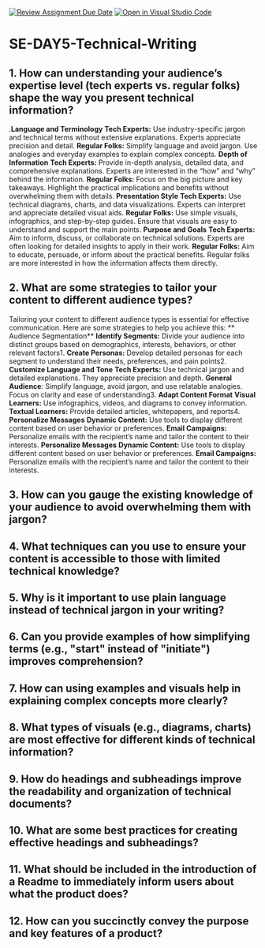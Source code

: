 [![Review Assignment Due Date](https://classroom.github.com/assets/deadline-readme-button-22041afd0340ce965d47ae6ef1cefeee28c7c493a6346c4f15d667ab976d596c.svg)](https://classroom.github.com/a/zsAR-pyY)
[![Open in Visual Studio Code](https://classroom.github.com/assets/open-in-vscode-2e0aaae1b6195c2367325f4f02e2d04e9abb55f0b24a779b69b11b9e10269abc.svg)](https://classroom.github.com/online_ide?assignment_repo_id=15695336&assignment_repo_type=AssignmentRepo)
# SE-DAY5-Technical-Writing
## 1. How can understanding your audience’s expertise level (tech experts vs. regular folks) shape the way you present technical information?
.**Language and Terminology**
**Tech Experts:** Use industry-specific jargon and technical terms without extensive explanations. Experts appreciate precision and detail.
**Regular Folks:** Simplify language and avoid jargon. Use analogies and everyday examples to explain complex concepts.
 **Depth of Information**
**Tech Experts:** Provide in-depth analysis, detailed data, and comprehensive explanations. Experts are interested in the “how” and “why” behind the information.
**Regular Folks:** Focus on the big picture and key takeaways. Highlight the practical implications and benefits without overwhelming them with details.
 **Presentation Style**
**Tech Experts:** Use technical diagrams, charts, and data visualizations. Experts can interpret and appreciate detailed visual aids.
**Regular Folks:** Use simple visuals, infographics, and step-by-step guides. Ensure that visuals are easy to understand and support the main points.
 **Purpose and Goals**
**Tech Experts:** Aim to inform, discuss, or collaborate on technical solutions. Experts are often looking for detailed insights to apply in their work.
**Regular Folks:** Aim to educate, persuade, or inform about the practical benefits. Regular folks are more interested in how the information affects them directly.
## 2. What are some strategies to tailor your content to different audience types?
Tailoring your content to different audience types is essential for effective communication. Here are some strategies to help you achieve this:
** Audience Segmentation**
**Identify Segments:** Divide your audience into distinct groups based on demographics, interests, behaviors, or other relevant factors1.
**Create Personas:** Develop detailed personas for each segment to understand their needs, preferences, and pain points2.
**Customize Language and Tone**
**Tech Experts:** Use technical jargon and detailed explanations. They appreciate precision and depth.
**General Audience**: Simplify language, avoid jargon, and use relatable analogies. Focus on clarity and ease of understanding3.
 **Adapt Content Format**
**Visual Learners:** Use infographics, videos, and diagrams to convey information.
**Textual Learners:** Provide detailed articles, whitepapers, and reports4.
   **Personalize Messages**
**Dynamic Content:** Use tools to display different content based on user behavior or preferences.
**Email Campaigns:** Personalize emails with the recipient’s name and tailor the content to their interests.
   **Personalize Messages**
**Dynamic Content:** Use tools to display different content based on user behavior or preferences.
**Email Campaigns:** Personalize emails with the recipient’s name and tailor the content to their interests.
## 3. How can you gauge the existing knowledge of your audience to avoid overwhelming them with jargon?
## 4. What techniques can you use to ensure your content is accessible to those with limited technical knowledge?
## 5. Why is it important to use plain language instead of technical jargon in your writing?
## 6. Can you provide examples of how simplifying terms (e.g., "start" instead of "initiate") improves comprehension?
## 7. How can using examples and visuals help in explaining complex concepts more clearly?
## 8. What types of visuals (e.g., diagrams, charts) are most effective for different kinds of technical information?
## 9. How do headings and subheadings improve the readability and organization of technical documents?
## 10. What are some best practices for creating effective headings and subheadings?
## 11. What should be included in the introduction of a Readme to immediately inform users about what the product does?
## 12. How can you succinctly convey the purpose and key features of a product?
